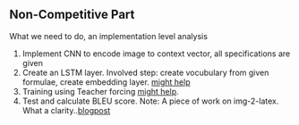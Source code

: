 ## Non-Competitive Part
What we need to do, an implementation level analysis
1. Implement CNN to encode image to context vector, all specifications are given
2. Create an LSTM layer. Involved step: create vocubulary from given formulae, create embedding layer. [might help](https://www.youtube.com/watch?v=e6kcs9Uj_ps)
3. Training using Teacher forcing [might help](https://www.youtube.com/watch?v=RRP0czWtOeM).
4. Test and calculate BLEU score.
Note: A piece of work on img-2-latex. What a clarity..[blogpost](https://guillaumegenthial.github.io/sequence-to-sequence.html)
